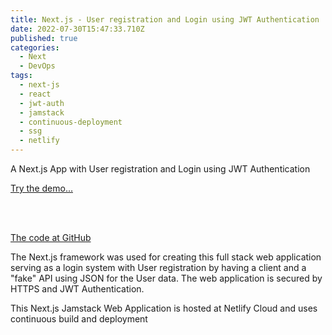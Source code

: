 ```yaml
---
title: Next.js - User registration and Login using JWT Authentication
date: 2022-07-30T15:47:33.710Z
published: true
categories:
  - Next
  - DevOps
tags:
  - next-js
  - react
  - jwt-auth
  - jamstack
  - continuous-deployment
  - ssg
  - netlify
---
```

A Next.js App with User registration and Login using JWT Authentication

<a href="https://psonextjstwo.netlify.app/" target="_blank">Try the demo...</a>

<br /><br />

<a href="https://github.com/persteenolsen/next-js-registration-login" target="_blank">The code at GitHub</a>

The Next.js framework was used for creating this full stack web application serving as a login system with User registration by having a client and a "fake" API using JSON for the User data. The web application is secured by HTTPS and JWT Authentication.

This Next.js Jamstack Web Application is hosted at Netlify Cloud and uses continuous build and deployment